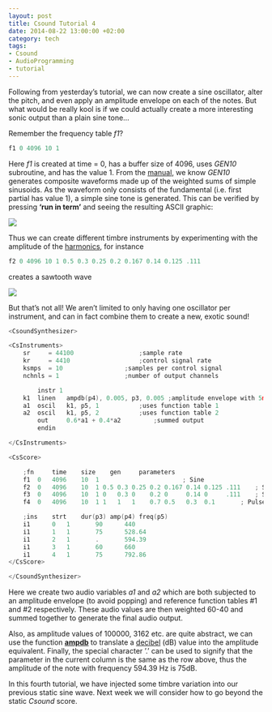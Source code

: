 ```yaml
---
layout: post
title: Csound Tutorial 4
date: 2014-08-22 13:00:00 +02:00
category: tech
tags:
- Csound
- AudioProgramming
- tutorial
---
```

Following from yesterday’s tutorial, we can now create a sine oscillator, alter the pitch, and even apply an amplitude envelope on each of the notes. But what would be really kool is if we could actually create a more interesting sonic output than a plain sine tone…

Remember the frequency table *f1*?

```c
f1 0 4096 10 1
```

Here *f1* is created at time = 0, has a buffer size of 4096, uses *GEN10* subroutine, and has the value 1. From the [manual](http://www.csounds.com/manual/html/GEN10.html), we know *GEN10* generates composite waveforms made up of the weighted sums of simple sinusoids. As the waveform only consists of the fundamental (i.e. first partial has value 1), a simple sine tone is generated. This can be verified by pressing **‘run in term’** and seeing the resulting ASCII graphic:

![]({{site.baseurl}}/assets/images/posts/2014/14-08-22/01.png)

Thus we can create different timbre instruments by experimenting with the amplitude of the [harmonics](https://en.wikipedia.org/wiki/Harmonic), for instance 

```c
f2 0 4096 10 1 0.5 0.3 0.25 0.2 0.167 0.14 0.125 .111
```

creates a sawtooth wave

![]({{site.baseurl}}/assets/images/posts/2014/14-08-22/02.png)

But that’s not all! We aren’t limited to only having one oscillator per instrument, and can in fact combine them to create a new, exotic sound!

```c
<CsoundSynthesizer>

<CsInstruments>
	sr     = 44100					;sample rate
	kr     = 4410					;control signal rate
	ksmps  = 10					;samples per control signal
	nchnls = 1					;number of output channels

		instr 1
	k1	linen	ampdb(p4), 0.005, p3, 0.005	;amplitude envelope with 5ms fade-in and fade-out time
	a1	oscil 	k1, p5, 1			;uses function table 1
	a2	oscil 	k1, p5, 2 			;uses function table 2
		out 	0.6*a1 + 0.4*a2			;summed output
		endin

</CsInstruments>

<CsScore>

	;fn 	time 	size 	gen 	parameters
	f1 	0 	4096 	10 	1 						; Sine
	f2 	0 	4096 	10 	1 0.5 0.3 0.25 0.2 0.167 0.14 0.125 .111 	; Sawtooth
	f3 	0 	4096 	10 	1 0   0.3 0    0.2 0     0.14 0     .111 	; Square
	f4 	0 	4096	10 	1 1   1   1    0.7 0.5   0.3  0.1 		; Pulse

	;ins	strt	dur(p3)	amp(p4)	freq(p5)
	i1   	0	1		90 		440
	i1   	1	1		75		528.64
	i1   	2	1		.		594.39
	i1   	3	1		60		660
	i1   	4 	1		75		792.86
</CsScore>

</CsoundSynthesizer>
```

Here we create two audio variables *a1* and *a2* which are both subjected to an amplitude envelope (to avoid popping) and reference function tables #1 and #2 respectively. These audio values are then weighted 60-40 and summed together to generate the final audio output.

Also, as amplitude values of 100000, 3162 etc. are quite abstract, we can use the function [**ampdb**](http://www.csounds.com/manual/html/ampdb.html) to translate a [decibel](https://en.wikipedia.org/wiki/Decibel) (dB) value into the amplitude equivalent. Finally, the special character ’.’ can be used to signify that the parameter in the current column is the same as the row above, thus the amplitude of the note with frequency 594.39 Hz is 75dB.

In this fourth tutorial, we have injected some timbre variation into our previous static sine wave. Next week we will consider how to go beyond the static *Csound* score.
